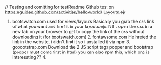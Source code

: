 // Testing and comitting for testReadme Github test on https://guides.github.com/activities/hello-world/
Layouts.ejs
   1. bootswatch.com used for views/layouts
        Basically you grab the css link of what you want and href it in your layouts.ejs. 
        NB : open the css in a new tab on your browser to get to copy the link of the css without downloading it (for bootswatch.com)
    2. fontawsome.com
        He hrefed the link in the website, i didn't find it so i unstalled it via npm 
    3. gobootstrap.com 
        Download the 2 JS script tags popper and bootstrap (pooper must come first in html) you can also npm this, which one is interessting ??
    4.

